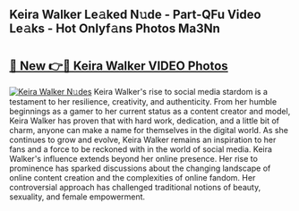 ## Keira Walker Le𝚊ked N𝚞de - Part-QFu Video Le𝚊ks - Hot Onlyf𝚊ns Photos Ma3Nn

# <h2><a href="http://ac12297.deff.icu/?id=Keira+Walker">🔗 New 👉🔴 Keira Walker VIDEO Photos</a></h2>

[![Keira Walker N𝚞des](https://i.imgur.com/rIISA9y.gif)](http://ac12297.deff.icu/?id=Keira+Walker)
Keira Walker's rise to social media stardom is a testament to her resilience, creativity, and authenticity. From her humble beginnings as a gamer to her current status as a content creator and model, Keira Walker has proven that with hard work, dedication, and a little bit of charm, anyone can make a name for themselves in the digital world. As she continues to grow and evolve, Keira Walker remains an inspiration to her fans and a force to be reckoned with in the world of social media. Keira Walker's influence extends beyond her online presence. Her rise to prominence has sparked discussions about the changing landscape of online content creation and the complexities of online fandom. Her controversial approach has challenged traditional notions of beauty, sexuality, and female empowerment.
